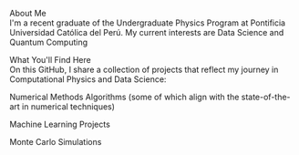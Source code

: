 About Me<br>
I'm a recent graduate of the Undergraduate Physics Program at Pontificia Universidad Católica del Perú. 
My current interests are Data Science and Quantum Computing

What You'll Find Here<br>
On this GitHub, I share a collection of projects that reflect my journey in Computational Physics and Data Science:<br>

Numerical Methods Algorithms (some of which align with the state-of-the-art in numerical techniques)<br>

Machine Learning Projects<br>

Monte Carlo Simulations<br>
